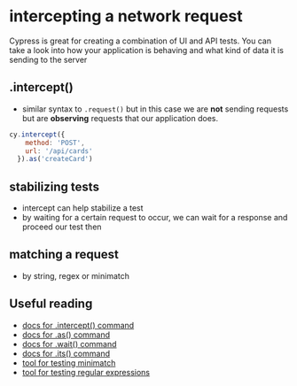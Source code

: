 # intercepting a network request

Cypress is great for creating a combination of UI and API tests. You can take a look into how your application is behaving and what kind of data it is sending to the server

## .intercept()
- similar syntax to `.request()` but in this case we are **not** sending requests but are **observing** requests that our application does.
```js
cy.intercept({
    method: 'POST',
    url: '/api/cards'
  }).as('createCard')
```

## stabilizing tests
- intercept can help stabilize a test
- by waiting for a certain request to occur, we can wait for a response and proceed our test then

## matching a request
- by string, regex or minimatch

## Useful reading
* [docs for .intercept() command](https://docs.cypress.io/api/commands/intercept.html)
* [docs for .as() command](https://docs.cypress.io/api/commands/as.html)
* [docs for .wait() command](https://docs.cypress.io/api/commands/wait.html)
* [docs for .its() command](https://docs.cypress.io/api/commands/its.html)
* [tool for testing minimatch](https://pthrasher.github.io/minimatch-test/)
* [tool for testing regular expressions](https://regexr.com/)